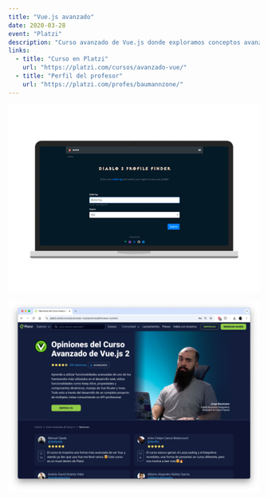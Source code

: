 ```yaml
---
title: "Vue.js avanzado"
date: 2020-03-28
event: "Platzi"
description: "Curso avanzado de Vue.js donde exploramos conceptos avanzados y mejores prácticas del framework"
links:
  - title: "Curso en Platzi"
    url: "https://platzi.com/cursos/avanzado-vue/"
  - title: "Perfil del profesor"
    url: "https://platzi.com/profes/baumannzone/"
---
```


![Curso Vue.js avanzado - Platzi](../../assets/talks/platzi-vue-course/main.png)

![Curso Vue.js avanzado - Platzi](../../assets/talks/platzi-vue-course/1.png)
